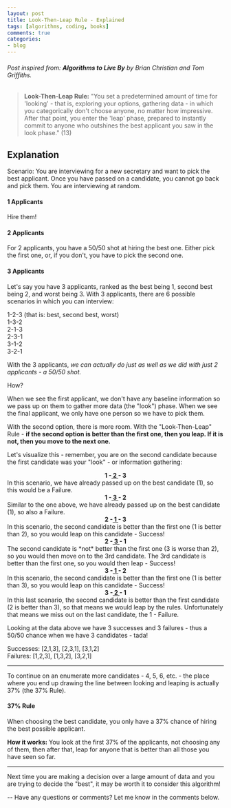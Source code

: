```yaml
---
layout: post
title: Look-Then-Leap Rule - Explained
tags: [algorithms, coding, books]
comments: true
categories:
- blog
---
```


###### Post inspired from: **Algorithms to Live By** by Brian Christian and Tom Griffiths.

> **Look-Then-Leap Rule:** "You set a predetermined amount of time for 'looking' - that is, exploring your options, gathering data - in which you categorically don't choose anyone, no matter how impressive. After that point, you enter the 'leap' phase, prepared to instantly commit to anyone who outshines the best applicant you saw in the look phase." (13)

## Explanation

Scenario: You are interviewing for a new secretary and want to pick the best applicant. Once you have passed on a candidate, you cannot go back and pick them. You are interviewing at random.

#### 1 Applicants

Hire them!

#### 2 Applicants

For 2 applicants, you have a 50/50 shot at hiring the best one. Either pick the first one, or, if you don't, you have to pick the second one.

#### 3 Applicants

Let's say you have 3 applicants, ranked as the best being 1, second best being 2, and worst being 3. With 3 applicants, there are 6 possible scenarios in which you can interview:

1-2-3 (that is: best, second best, worst)<br />
1-3-2<br />
2-1-3<br />
2-3-1<br />
3-1-2<br />
3-2-1<br />

With the 3 applicants, *we can actually do just as well as we did with just 2 applicants - a 50/50 shot.*

How?

When we see the first applicant, we don't have any baseline information so we pass up on them to gather more data (the "look") phase. When we see the final applicant, we only have one person so we have to pick them.

With the second option, there is more room. With the "Look-Then-Leap" Rule - **if the second option is better than the first one, then you leap. If it is not, then you move to the next one.**

Let's visualize this - remember, you are on the second candidate because the first candidate was your "look" - or information gathering:

<div style="text-align:center;"><strong>1 -<u> 2 </u>- 3</strong></div>
In this scenario, we have already passed up on the best candidate (1), so this would be a Failure.
<br />
<div style="text-align:center;"><strong>1 -<u> 3 </u>- 2</strong></div>
Similar to the one above, we have already passed up on the best candidate (1), so also a Failure.
<br />
<div style="text-align:center;"><strong>2 -<u> 1 </u>- 3</strong></div>
In this scenario, the second candidate is better than the first one (1 is better than 2), so you would leap on this candidate - Success!
<br />
<div style="text-align:center;"><strong>2 -<u> 3 </u>- 1</strong></div>
The second candidate is *not* better than the first one (3 is worse than 2), so you would then move on to the 3rd candidate. The 3rd candidate is better than the first one, so you would then leap - Success!
<br />
<div style="text-align:center;"><strong>3 -<u> 1 </u>- 2</strong></div>
In this scenario, the second candidate is better than the first one (1 is better than 3), so you would leap on this candidate - Success!
<br />
<div style="text-align:center;"><strong>3 -<u> 2 </u>- 1</strong></div>
In this last scenario, the second candidate is better than the first candidate (2 is better than 3), so that means we would leap by the rules. Unfortunately that means we miss out on the last candidate, the 1 - Failure.

Looking at the data above we have 3 successes and 3 failures - thus a 50/50 chance when we have 3 candidates - tada!

Successes: [2,1,3], [2,3,1], [3,1,2]<br>
Failures: [1,2,3], [1,3,2], [3,2,1]

---
To continue on an enumerate more candidates - 4, 5, 6, etc. - the place where you end up drawing the line between looking and leaping is actually 37% (the 37% Rule).

#### 37% Rule
When choosing the best candidate, you only have a 37% chance of hiring the best possible applicant.

**How it works:** You look at the first 37% of the applicants, not choosing any of them, then after that, leap for anyone that is better than all those you have seen so far.

---
Next time you are making a decision over a large amount of data and you are trying to decide the "best", it may be worth it to consider this algorithm!

--
Have any questions or comments? Let me know in the comments below.
